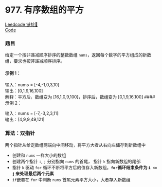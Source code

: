 # 977. 有序数组的平方

[Leedcode 链接🔗](https://leetcode.cn/problems/squares-of-a-sorted-array/)  
[Code](https://github.com/alstondu/lc/blob/main/977/977.cpp)

### 题目
给定一个按非递减顺序排序的整数数组 ```nums```，返回每个数字的平方组成的新数组，要求也按非递减顺序排序。

#### 示例 1：

输入：nums = [-4,-1,0,3,10]  
输出：[0,1,9,16,100]  
解释：平方后，数组变为 [16,1,0,9,100]，排序后，数组变为 [0,1,9,16,100]
####示例 2：

输入：nums = [-7,-3,2,3,11]  
输出：[4,9,9,49,121]


### 算法：双指针
两个指针从给定数组两端向中间移动，将平方大者从右向左储存到新数组中


+ 创建和 ```nums``` 一样大小的数组
+ 创建两个指针 ```i```, ```j``` 分别指向 ```nums``` 的首尾， 指针 ```k``` 指向新数组的尾部
+ 指针 ```k``` 驱动 ```for``` 循环不断将平方后的值存入新数组。**```for```循环结束条件为 ```i <= j``` 来处理最后两个元素**
+ ```if```嵌套在 ```for``` 中判断 ```nums``` 首尾元素平方大小，大者存入新数组